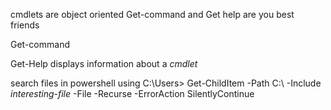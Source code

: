 cmdlets are object oriented
Get-command and Get help are you best friends

Get-command 

 Get-Help displays information about a _cmdlet_

search files in powershell using
C:\Users> Get-ChildItem -Path C:\ -Include *interesting-file* -File  -Recurse -ErrorAction SilentlyContinue

